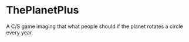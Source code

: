ThePlanetPlus
===========
A C/S game imaging that what people should if the planet rotates a circle every year.
